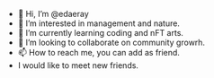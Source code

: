 - 👋 Hi, I’m @edaeray
- 👀 I’m interested in management and nature.
- 🌱 I’m currently learning coding and nFT arts.
- 💞️ I’m looking to collaborate on community growrh.
- 📫 How to reach me, you can add as friend.
- I would like to meet new friends.

<!---
edaeray/edaeray is a ✨ special ✨ repository because its `README.md` (this file) appears on your GitHub profile.
You can click the Preview link to take a look at your changes.
--->
